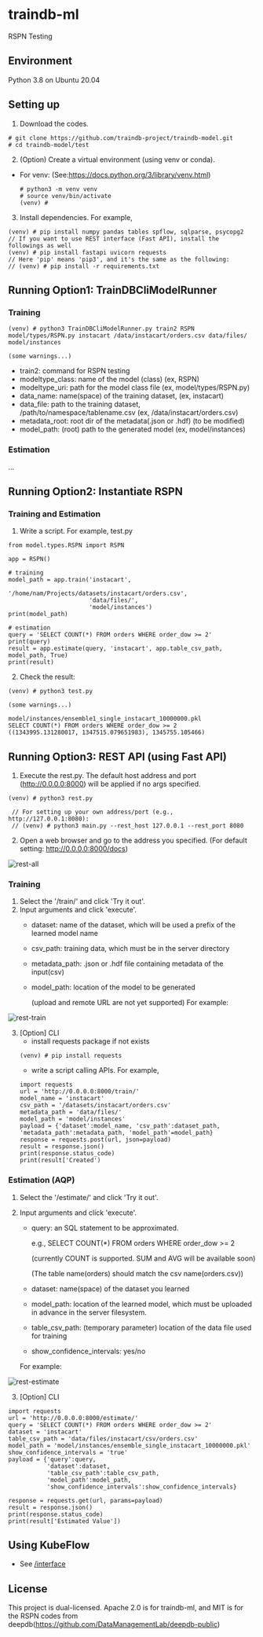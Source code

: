 # traindb-ml
RSPN Testing

## Environment
Python 3.8 on Ubuntu 20.04

## Setting up
1. Download the codes.
```
# git clone https://github.com/traindb-project/traindb-model.git
# cd traindb-model/test
```
2. (Option) Create a virtual environment (using venv or conda).
  - For venv: (See:https://docs.python.org/3/library/venv.html)
    ```
    # python3 -m venv venv 
    # source venv/bin/activate
    (venv) #
    ```

3. Install dependencies. For example,
```
(venv) # pip install numpy pandas tables spflow, sqlparse, psycopg2
// If you want to use REST interface (Fast API), install the followings as well
(venv) # pip install fastapi uvicorn requests
// Here 'pip' means 'pip3', and it's the same as the following:
// (venv) # pip install -r requirements.txt
```
## Running Option1: TrainDBCliModelRunner
### Training
```
(venv) # python3 TrainDBCliModelRunner.py train2 RSPN model/types/RSPN.py instacart /data/instacart/orders.csv data/files/ model/instances

(some warnings...)
```
- train2: command for RSPN testing
- modeltype_class: name of the model (class) (ex, RSPN)
- modeltype_uri: path for the model class file (ex, model/types/RSPN.py)
- data_name: name(space) of the training dataset, (ex, instacart)
- data_file: path to the training dataset, /path/to/namespace/tablename.csv (ex, /data/instacart/orders.csv)
- metadata_root: root dir of the metadata(.json or .hdf) (to be modified)
- model_path: (root) path to the generated model (ex, model/instances)

### Estimation
...

## Running Option2: Instantiate RSPN
### Training and Estimation
1. Write a script. For example, test.py
```
from model.types.RSPN import RSPN

app = RSPN()

# training
model_path = app.train('instacart',
                       '/home/nam/Projects/datasets/instacart/orders.csv',
                       'data/files/',
                       'model/instances')
print(model_path)

# estimation
query = 'SELECT COUNT(*) FROM orders WHERE order_dow >= 2'
print(query)
result = app.estimate(query, 'instacart', app.table_csv_path, model_path, True)
print(result)
```
2. Check the result:
```
(venv) # python3 test.py

(some warnings...)

model/instances/ensemble1_single_instacart_10000000.pkl
SELECT COUNT(*) FROM orders WHERE order_dow >= 2
((1343995.131280017, 1347515.079651983), 1345755.105466)
```
## Running Option3: REST API (using Fast API)
1. Execute the rest.py. 
The default host address and port (http://0.0.0.0:8000) will be applied if no args specified.
```
(venv) # python3 rest.py

 // For setting up your own address/port (e.g., http://127.0.0.1:8080):
 // (venv) # python3 main.py --rest_host 127.0.0.1 --rest_port 8080
```

2. Open a web browser and go to the address you specified.
(For default setting: http://0.0.0.0:8000/docs)

![rest-all](https://user-images.githubusercontent.com/24988105/186143057-fcd91ee1-3f1e-4ad0-b22d-7819c8ccc83a.png)

### Training
1. Select the '/train/' and click 'Try it out'.
2. Input arguments and click 'execute'. 
   - dataset: name of the dataset, which will be used a prefix of the learned model name
   - csv_path: training data, which must be in the server directory
   - metadata_path: .json or .hdf file containing metadata of the input(csv)
   - model_path: location of the model to be generated
   
     (upload and remote URL are not yet supported)
   For example:
   
![rest-train](https://user-images.githubusercontent.com/24988105/187427079-87603e1f-2cfa-466e-a0ef-fae55817c177.png)

3. [Option] CLI
   - install requests package if not exists
   ```
   (venv) # pip install requests
   ```
   - write a script calling APIs. For example,
   ```
   import requests
   url = 'http://0.0.0.0:8000/train/'
   model_name = 'instacart'
   csv_path = '/datasets/instacart/orders.csv'
   metadata_path = 'data/files/'
   model_path = 'model/instances'
   payload = {'dataset':model_name, 'csv_path':dataset_path, 'metadata_path':metadata_path, 'model_path'=model_path}
   response = requests.post(url, json=payload)
   result = response.json()
   print(response.status_code)
   print(result['Created')
   ```

### Estimation (AQP)
1. Select the '/estimate/' and click 'Try it out'.
2. Input arguments and click 'execute'.
   - query: an SQL statement to be approximated. 
     
     e.g., SELECT COUNT(*) FROM orders WHERE order_dow >= 2
     
     (currently COUNT is supported. SUM and AVG will be available soon)
     
     (The table name(orders) should match the csv name(orders.csv))
     
   - dataset: name(space) of the dataset you learned
   - model_path: location of the learned model, which must be uploaded in advance in the server filesystem.
   - table_csv_path: (temporary parameter) location of the data file used for training
   - show_confidence_intervals: yes/no
   
   For example:
   
![rest-estimate](https://user-images.githubusercontent.com/24988105/187428163-f9f342a8-fe55-40df-91f9-82d4b7b7a1e8.png)


3. [Option] CLI
  ```
  import requests
  url = 'http://0.0.0.0:8000/estimate/'
  query = 'SELECT COUNT(*) FROM orders WHERE order_dow >= 2'
  dataset = 'instacart'
  table_csv_path = 'data/files/instacart/csv/orders.csv'
  model_path = 'model/instances/ensemble_single_instacart_10000000.pkl'
  show_confidence_intervals = 'true'
  payload = {'query':query,
             'dataset':dataset,
             'table_csv_path':table_csv_path,
             'model_path':model_path,
             'show_confidence_intervals':show_confidence_intervals}

  response = requests.get(url, params=payload)
  result = response.json()
  print(response.status_code)
  print(result['Estimated Value'])
  ```
## Using KubeFlow
- See [/interface](https://github.com/traindb-project/traindb-ml/tree/main/interface)

## License
This project is dual-licensed. Apache 2.0 is for traindb-ml, and MIT is for the RSPN codes from deepdb(https://github.com/DataManagementLab/deepdb-public)
